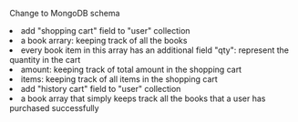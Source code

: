 <p> Change to MongoDB schema </p>
<p>
	<li> add "shopping cart" field to "user" collection </li>
		<li> a book arrary: keeping track of all the books </li>
			<li> every book item in this array has an additional field "qty": represent the quantity in the cart </li>
        <li> amount: keeping track of total amount in the shopping cart </li>
        <li> items: keeping track of all items in the shopping cart </li>
	<li> add "history cart" field to "user" collection </li>
		<li> a book array that simply keeps track all the books that a user has purchased successfully </li>
